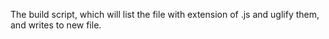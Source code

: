 The build script, which will list the file with extension of .js and uglify them, and writes to new file.
